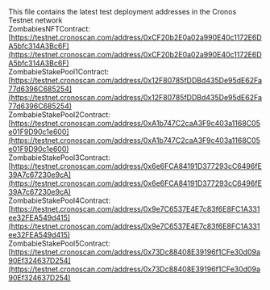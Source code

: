 This file contains the latest test deployment addresses in the Cronos Testnet network<br/>ZombabiesNFTContract: [https://testnet.cronoscan.com/address/0xCF20b2E0a02a990E40c1172E6DA5bfc314A3Bc6F](https://testnet.cronoscan.com/address/0xCF20b2E0a02a990E40c1172E6DA5bfc314A3Bc6F)<br/>ZombabieStakePool1Contract: [https://testnet.cronoscan.com/address/0x12F80785fDDBd435De95dE62Fa77d6396C685254](https://testnet.cronoscan.com/address/0x12F80785fDDBd435De95dE62Fa77d6396C685254)<br/>ZombabieStakePool2Contract: [https://testnet.cronoscan.com/address/0xA1b747C2caA3F9c403a1168C05e01F9D90c1e600](https://testnet.cronoscan.com/address/0xA1b747C2caA3F9c403a1168C05e01F9D90c1e600)<br/>ZombabieStakePool3Contract: [https://testnet.cronoscan.com/address/0x6e6FCA84191D377293cC6496fE39A7c67230e9cA](https://testnet.cronoscan.com/address/0x6e6FCA84191D377293cC6496fE39A7c67230e9cA)<br/>ZombabieStakePool4Contract: [https://testnet.cronoscan.com/address/0x9e7C6537E4E7c83f6E8FC1A331ee32FEA549d415](https://testnet.cronoscan.com/address/0x9e7C6537E4E7c83f6E8FC1A331ee32FEA549d415)<br/>ZombabieStakePool5Contract: [https://testnet.cronoscan.com/address/0x73Dc88408E39196f1CFe30d09a90Ef324637D254](https://testnet.cronoscan.com/address/0x73Dc88408E39196f1CFe30d09a90Ef324637D254)<br/>